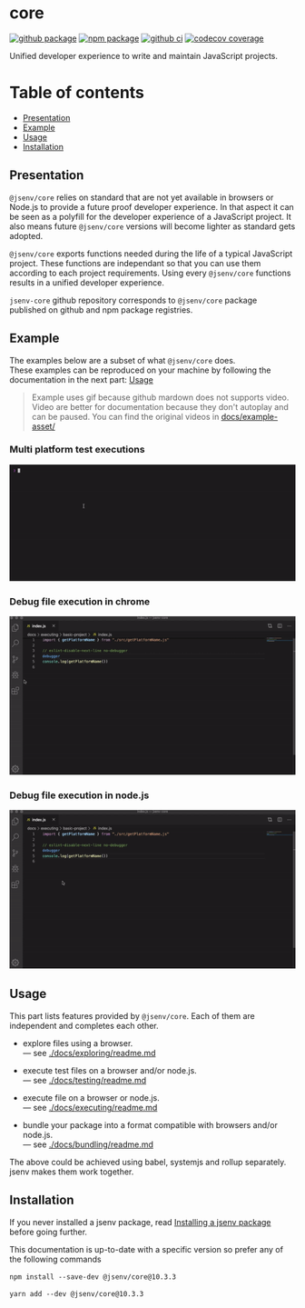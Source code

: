 # core

[![github package](https://img.shields.io/github/package-json/v/jsenv/jsenv-core.svg?logo=github&label=package)](https://github.com/jsenv/jsenv-core/packages)
[![npm package](https://img.shields.io/npm/v/@jsenv/core.svg?logo=npm&label=package)](https://www.npmjs.com/package/@jsenv/core)
[![github ci](https://github.com/jsenv/jsenv-core/workflows/ci/badge.svg)](https://github.com/jsenv/jsenv-core/actions?workflow=ci)
[![codecov coverage](https://codecov.io/gh/jsenv/jsenv-core/branch/master/graph/badge.svg)](https://codecov.io/gh/jsenv/jsenv-core)

Unified developer experience to write and maintain JavaScript projects.

# Table of contents

- [Presentation](#Presentation)
- [Example](#Example)
- [Usage](#Usage)
- [Installation](#Installation)

## Presentation

`@jsenv/core` relies on standard that are not yet available in browsers or Node.js to provide a future proof developer experience. In that aspect it can be seen as a polyfill for the developer experience of a JavaScript project. It also means future `@jsenv/core` versions will become lighter as standard gets adopted.

`@jsenv/core` exports functions needed during the life of a typical JavaScript project. These functions are independant so that you can use them according to each project requirements. Using every `@jsenv/core` functions results in a unified developer experience.

`jsenv-core` github repository corresponds to `@jsenv/core` package published on github and npm package registries.

## Example

The examples below are a subset of what `@jsenv/core` does.<br />
These examples can be reproduced on your machine by following the documentation in the next part: [Usage](#Usage)

> Example uses gif because github mardown does not supports video.
> Video are better for documentation because they don't autoplay and can be paused.
> You can find the original videos in [docs/example-asset/](./docs/example-asset)

### Multi platform test executions

![test terminal recording](./docs/example-asset/test-terminal-recording.gif)

### Debug file execution in chrome

![vscode debug node gif](./docs/example-asset/vscode-debug-chrome.gif)

### Debug file execution in node.js

![vscode debug node gif](./docs/example-asset/vscode-debug-node.gif)

## Usage

This part lists features provided by `@jsenv/core`. Each of them are independent and completes each other.

- explore files using a browser.<br/>
  — see [./docs/exploring/readme.md](./docs/exploring/readme.md)

- execute test files on a browser and/or node.js.<br/>
  — see [./docs/testing/readme.md](./docs/testing/readme.md)

- execute file on a browser or node.js.<br/>
  — see [./docs/executing/readme.md](./docs/executing/readme.md)

- bundle your package into a format compatible with browsers and/or node.js.<br/>
  — see [./docs/bundling/readme.md](./docs/bundling/readme.md)

The above could be achieved using babel, systemjs and rollup separately. jsenv makes them work together.

## Installation

If you never installed a jsenv package, read [Installing a jsenv package](./docs/installing-jsenv-package.md) before going further.

This documentation is up-to-date with a specific version so prefer any of the following commands

```console
npm install --save-dev @jsenv/core@10.3.3
```

```console
yarn add --dev @jsenv/core@10.3.3
```
